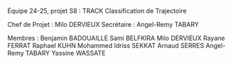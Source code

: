 Équipe 24-25, projet S8 : TRACK
Classification de Trajectoire

Chef de Projet 	: Milo 	DERVIEUX
Secrétaire 	: Angel-Remy TABARY

Membres : 
Benjamin 	BADOUAILLE
Sami 		BELFKIRA
Milo 		DERVIEUX
Rayane 		FERRAT
Raphael 	KUHN
Mohammed Idriss SEKKAT
Arnaud 		SERRES
Angel-Remy 	TABARY
Yassine 	WASSATE


